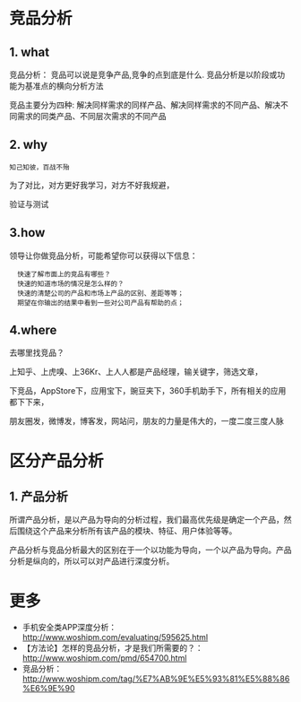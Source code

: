 # 竞品分析

## 1. what

竞品分析： 竞品可以说是竞争产品,竞争的点到底是什么. 竞品分析是以阶段或功能为基准点的横向分析方法

竞品主要分为四种: 解决同样需求的同样产品、解决同样需求的不同产品、解决不同需求的同类产品、不同层次需求的不同产品

## 2. why
`知己知彼，百战不殆`

为了对比，对方更好我学习，对方不好我规避，

验证与测试

## 3.how

领导让你做竞品分析，可能希望你可以获得以下信息：
```
  快速了解市面上的竞品有哪些？
  快速的知道市场的情况是怎么样的？
  快速的清楚公司的产品和市场上产品的区别、差距等等；
  期望在你输出的结果中看到一些对公司产品有帮助的点；
```


## 4.where

去哪里找竞品？

上知乎、上虎嗅、上36Kr、上人人都是产品经理，输关键字，筛选文章，

下竞品，AppStore下，应用宝下，豌豆夹下，360手机助手下，所有相关的应用都下下来，

朋友圈发，微博发，博客发，网站问，朋友的力量是伟大的，一度二度三度人脉


# 区分产品分析

## 1. 产品分析

所谓产品分析，是以产品为导向的分析过程，我们最高优先级是确定一个产品，然后围绕这个产品来分析所有该产品的模块、特征、用户体验等等。

产品分析与竞品分析最大的区别在于一个以功能为导向，一个以产品为导向。产品分析是纵向的，所以可以对产品进行深度分析。


# 更多
* 手机安全类APP深度分析：http://www.woshipm.com/evaluating/595625.html
* 【方法论】怎样的竞品分析，才是我们所需要的？： http://www.woshipm.com/pmd/654700.html
* 竞品分析：http://www.woshipm.com/tag/%E7%AB%9E%E5%93%81%E5%88%86%E6%9E%90
